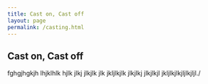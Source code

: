 ```yaml
---
title: Cast on, Cast off
layout: page
permalink: /casting.html
---
```


## Cast on, Cast off
fghgjhgkjh lhjklhlk hjlk jlkj jlkjlk jlk jkljlkjlk
jlkjlkj jlkjlkjl jkljlkjlkjljlkjljl./
